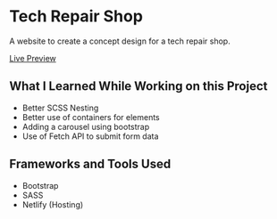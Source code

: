 # Tech Repair Shop

A website to create a concept design for a tech repair shop.

[Live Preview](https://vurnex.github.io/techrepairshop/)

## What I Learned While Working on this Project

- Better SCSS Nesting
- Better use of containers for elements
- Adding a carousel using bootstrap
- Use of Fetch API to submit form data

## Frameworks and Tools Used

- Bootstrap
- SASS
- Netlify (Hosting)
